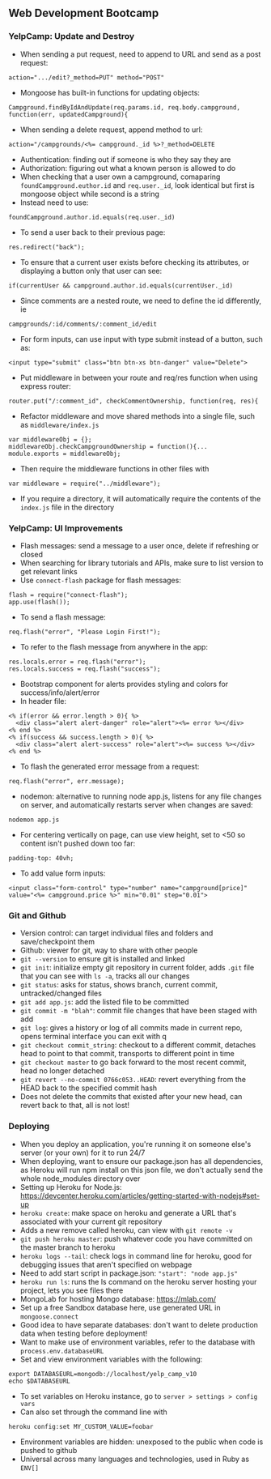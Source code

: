 ## Web Development Bootcamp

### YelpCamp: Update and Destroy
* When sending a put request, need to append to URL and send as a post request:
```
action=".../edit?_method=PUT" method="POST"
```
* Mongoose has built-in functions for updating objects:
```
Campground.findByIdAndUpdate(req.params.id, req.body.campground, function(err, updatedCampground){
```
* When sending a delete request, append method to url:
```
action="/campgrounds/<%= campground._id %>?_method=DELETE
```
* Authentication: finding out if someone is who they say they are
* Authorization: figuring out what a known person is allowed to do
* When checking that a user own a campground, comaparing `foundCampground.euthor.id` and `req.user._id`, look identical but first is mongoose object while second is a string
* Instead need to use:
```
foundCampground.author.id.equals(req.user._id)
```
* To send a user back to their previous page:
```
res.redirect("back");
```
* To ensure that a current user exists before checking its attributes, or displaying a button only that user can see:
```
if(currentUser && campground.author.id.equals(currentUser._id)
```
* Since comments are a nested route, we need to define the id differently, ie
```
campgrounds/:id/comments/:comment_id/edit
```
* For form inputs, can use input with type submit instead of a button, such as:
```
<input type="submit" class="btn btn-xs btn-danger" value="Delete">
```
* Put middleware in between your route and req/res function when using express router:
```
router.put("/:comment_id", checkCommentOwnership, function(req, res){
```
* Refactor middleware and move shared methods into a single file, such as `middleware/index.js`
```
var middlewareObj = {};
middlewareObj.checkCampgroundOwnership = function(){...
module.exports = middlewareObj;
```
* Then require the middleware functions in other files with
```
var middleware = require("../middleware");
```
* If you require a directory, it will automatically require the contents of the `index.js` file in the directory

### YelpCamp: UI Improvements
* Flash messages: send a message to a user once, delete if refreshing or closed
* When searching for library tutorials and APIs, make sure to list version to get relevant links
* Use `connect-flash` package for flash messages:
```
flash = require("connect-flash");
app.use(flash());
```
* To send a flash message:
```
req.flash("error", "Please Login First!");
```
* To refer to the flash message from anywhere in the app:
```
res.locals.error = req.flash("error");
res.locals.success = req.flash("success");
```
* Bootstrap component for alerts provides styling and colors for success/info/alert/error
* In header file:
```
<% if(error && error.length > 0){ %>
  <div class="alert alert-danger" role="alert"><%= error %></div>
<% end %>
<% if(success && success.length > 0){ %>
  <div class="alert alert-success" role="alert"><%= success %></div>
<% end %>
```
* To flash the generated error message from a request:
```
req.flash("error", err.message);
```
* nodemon: alternative to running node app.js, listens for any file changes on server, and automatically restarts server when changes are saved:
```
nodemon app.js
```
* For centering vertically on page, can use view height, set to <50 so content isn't pushed down too far:
```
padding-top: 40vh;
```
* To add value form inputs:
```
<input class="form-control" type="number" name="campground[price]" value="<%= campground.price %>" min="0.01" step="0.01">
```

### Git and Github
* Version control: can target individual files and folders and save/checkpoint them
* Github: viewer for git, way to share with other people
* `git --version` to ensure git is installed and linked
* `git init`: initialize empty git repository in current folder, adds `.git` file that you can see with `ls -a`, tracks all our changes
* `git status`: asks for status, shows branch, current commit, untracked/changed files
* `git add app.js`: add the listed file to be committed
* `git commit -m "blah"`: commit file changes that have been staged with add
* `git log`: gives a history or log of all commits made in current repo, opens terminal interface you can exit with q
* `git checkout commit_string`: checkout to a different commit, detaches head to point to that commit, transports to different point in time
* `git checkout master` to go back forward to the most recent commit, head no longer detached
* `git revert --no-commit 0766c053..HEAD`: revert everything from the HEAD back to the specified commit hash
* Does not delete the commits that existed after your new head, can revert back to that, all is not lost!

### Deploying
* When you deploy an application, you're running it on someone else's server (or your own) for it to run 24/7
* When deploying, want to ensure our package.json has all dependencies, as Heroku will run npm install on this json file, we don't actually send the whole node_modules directory over
* Setting up Heroku for Node.js: https://devcenter.heroku.com/articles/getting-started-with-nodejs#set-up
* `heroku create`: make space on heroku and generate a URL that's associated with your current git repository
* Adds a new remove called heroku, can view with `git remote -v`
* `git push heroku master`: push whatever code you have committed on the master branch to heroku
* `heroku logs --tail`: check logs in command line for heroku, good for debugging issues that aren't specified on webpage
* Need to add start script in package.json: `"start": "node app.js"`
* `heroku run ls`: runs the ls command on the heroku server hosting your project, lets you see files there
* MongoLab for hosting Mongo database: https://mlab.com/
* Set up a free Sandbox database here, use generated URL in `mongoose.connect`
* Good idea to have separate databases: don't want to delete production data when testing before deployment!
* Want to make use of environment variables, refer to the database with `process.env.databaseURL`
* Set and view environment variables with the following:
```
export DATABASEURL=mongodb://localhost/yelp_camp_v10
echo $DATABASEURL
```
* To set variables on Heroku instance, go to `server > settings > config vars`
* Can also set through the command line with
```
heroku config:set MY_CUSTOM_VALUE=foobar
```
* Environment variables are hidden: unexposed to the public when code is pushed to github
* Universal across many languages and technologies, used in Ruby as `ENV[]`
